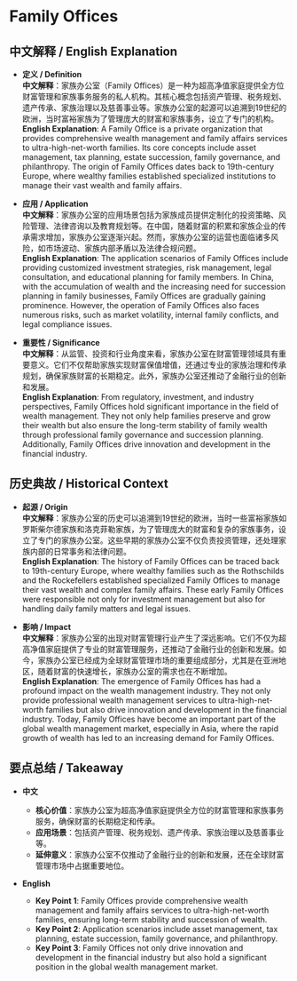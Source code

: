 # Family Offices

## 中文解释 / English Explanation

* **定义 / Definition**  
  **中文解释**：家族办公室（Family Offices）是一种为超高净值家庭提供全方位财富管理和家族事务服务的私人机构。其核心概念包括资产管理、税务规划、遗产传承、家族治理以及慈善事业等。家族办公室的起源可以追溯到19世纪的欧洲，当时富裕家族为了管理庞大的财富和家族事务，设立了专门的机构。  
  **English Explanation**: A Family Office is a private organization that provides comprehensive wealth management and family affairs services to ultra-high-net-worth families. Its core concepts include asset management, tax planning, estate succession, family governance, and philanthropy. The origin of Family Offices dates back to 19th-century Europe, where wealthy families established specialized institutions to manage their vast wealth and family affairs.

* **应用 / Application**  
  **中文解释**：家族办公室的应用场景包括为家族成员提供定制化的投资策略、风险管理、法律咨询以及教育规划等。在中国，随着财富的积累和家族企业的传承需求增加，家族办公室逐渐兴起。然而，家族办公室的运营也面临诸多风险，如市场波动、家族内部矛盾以及法律合规问题。  
  **English Explanation**: The application scenarios of Family Offices include providing customized investment strategies, risk management, legal consultation, and educational planning for family members. In China, with the accumulation of wealth and the increasing need for succession planning in family businesses, Family Offices are gradually gaining prominence. However, the operation of Family Offices also faces numerous risks, such as market volatility, internal family conflicts, and legal compliance issues.

* **重要性 / Significance**  
  **中文解释**：从监管、投资和行业角度来看，家族办公室在财富管理领域具有重要意义。它们不仅帮助家族实现财富保值增值，还通过专业的家族治理和传承规划，确保家族财富的长期稳定。此外，家族办公室还推动了金融行业的创新和发展。  
  **English Explanation**: From regulatory, investment, and industry perspectives, Family Offices hold significant importance in the field of wealth management. They not only help families preserve and grow their wealth but also ensure the long-term stability of family wealth through professional family governance and succession planning. Additionally, Family Offices drive innovation and development in the financial industry.

## 历史典故 / Historical Context

* **起源 / Origin**  
  **中文解释**：家族办公室的历史可以追溯到19世纪的欧洲，当时一些富裕家族如罗斯柴尔德家族和洛克菲勒家族，为了管理庞大的财富和复杂的家族事务，设立了专门的家族办公室。这些早期的家族办公室不仅负责投资管理，还处理家族内部的日常事务和法律问题。  
  **English Explanation**: The history of Family Offices can be traced back to 19th-century Europe, where wealthy families such as the Rothschilds and the Rockefellers established specialized Family Offices to manage their vast wealth and complex family affairs. These early Family Offices were responsible not only for investment management but also for handling daily family matters and legal issues.

* **影响 / Impact**  
  **中文解释**：家族办公室的出现对财富管理行业产生了深远影响。它们不仅为超高净值家庭提供了专业的财富管理服务，还推动了金融行业的创新和发展。如今，家族办公室已经成为全球财富管理市场的重要组成部分，尤其是在亚洲地区，随着财富的快速增长，家族办公室的需求也在不断增加。  
  **English Explanation**: The emergence of Family Offices has had a profound impact on the wealth management industry. They not only provide professional wealth management services to ultra-high-net-worth families but also drive innovation and development in the financial industry. Today, Family Offices have become an important part of the global wealth management market, especially in Asia, where the rapid growth of wealth has led to an increasing demand for Family Offices.

## 要点总结 / Takeaway

* **中文**  
  - **核心价值**：家族办公室为超高净值家庭提供全方位的财富管理和家族事务服务，确保财富的长期稳定和传承。  
  - **应用场景**：包括资产管理、税务规划、遗产传承、家族治理以及慈善事业等。  
  - **延伸意义**：家族办公室不仅推动了金融行业的创新和发展，还在全球财富管理市场中占据重要地位。

* **English**  
  - **Key Point 1**: Family Offices provide comprehensive wealth management and family affairs services to ultra-high-net-worth families, ensuring long-term stability and succession of wealth.  
  - **Key Point 2**: Application scenarios include asset management, tax planning, estate succession, family governance, and philanthropy.  
  - **Key Point 3**: Family Offices not only drive innovation and development in the financial industry but also hold a significant position in the global wealth management market.